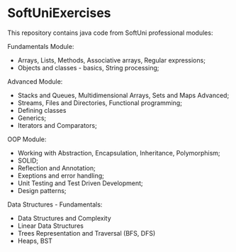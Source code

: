 # SoftUniExercises
This repository contains java code from SoftUni professional modules:

Fundamentals Module: 
* Arrays, Lists, Methods, Associative arrays, Regular expressions;
* Objects and classes - basics, String processing;

Advanced Module:
* Stacks and Queues, Multidimensional Arrays, Sets and Maps Advanced;
* Streams, Files and Directories, Functional programming;
* Defining classes
* Generics;
* Iterators and Comparators;

OOP Module:
* Working with Abstraction, Encapsulation, Inheritance, Polymorphism;
* SOLID;
* Reflection and Annotation;
* Exeptions and error handling;
* Unit Testing and Test Driven Development;
* Design patterns;
 
 Data Structures - Fundamentals:
 * Data Structures and Complexity
 * Linear Data Structures
 * Trees Representation and Traversal (BFS, DFS)
 * Heaps, BST
